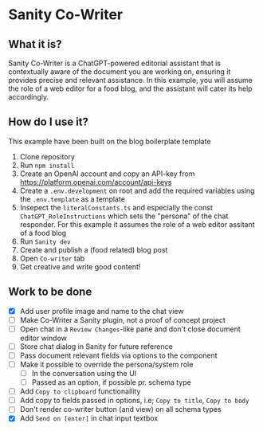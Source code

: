 # Sanity Co-Writer

## What it is?

Sanity Co-Writer is a ChatGPT-powered editorial assistant that is contextually aware of the document you are working on, ensuring it provides precise and relevant assistance. In this example, you will assume the role of a web editor for a food blog, and the assistant will cater its help accordingly.

## How do I use it?

This example have been built on the blog boilerplate template

1. Clone repository
2. Run `npm install`
3. Create an OpenAI account and copy an API-key from https://platform.openai.com/account/api-keys
4. Create a `.env.development` on root and add the required variables using the `.env.template` as a template
5. Insepect the `literalConstants.ts` and especially the const `ChatGPT_RoleInstructions` which sets the "persona" of the chat responder. For this example it assumes the role of a web editor assitant of a food blog
6. Run `Sanity dev`
7. Create and publish a (food related) blog post
8. Open `Co-writer` tab
9. Get creative and write good content!

## Work to be done

- [x] Add user profile image and name to the chat view
- [ ] Make Co-Writer a Sanity plugin, not a proof of concept project
- [ ] Open chat in a `Review Changes`-like pane and don't close document editor window
- [ ] Store chat dialog in Sanity for future reference
- [ ] Pass document relevant fields via options to the component
- [ ] Make it possible to override the persona/system role
  - [ ] In the conversation using the UI
  - [ ] Passed as an option, if possible pr. schema type
- [ ] Add `Copy to clipboard` functionallity
- [ ] Add copy to fields passed in options, i.e; `Copy to title`, `Copy to body`
- [ ] Don't render co-writer button (and view) on all schema types
- [x] Add `Send on [enter]` in chat input textbox
